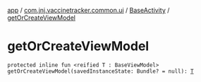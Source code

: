 [app](../../index.md) / [com.jnj.vaccinetracker.common.ui](../index.md) / [BaseActivity](index.md) / [getOrCreateViewModel](./get-or-create-view-model.md)

# getOrCreateViewModel

`protected inline fun <reified T : BaseViewModel> getOrCreateViewModel(savedInstanceState: Bundle? = null): `[`T`](get-or-create-view-model.md#T)